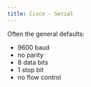 ```yaml
---
title: Cisco - Serial
---
```


Often the general defaults:

* 9600 baud
* no parity
* 8 data bits
* 1 stop bit
* no flow control

